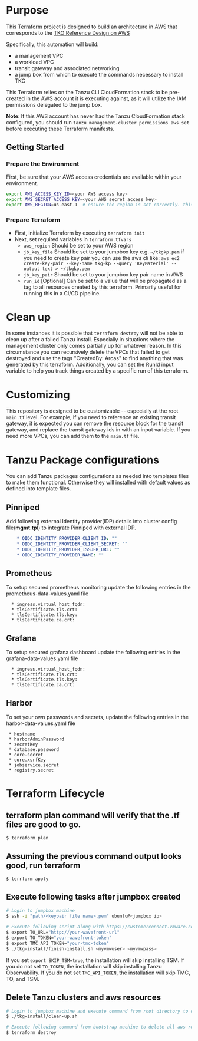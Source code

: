 <!--
# Copyright 2021 VMware, Inc
# SPDX-License-Identifier: BSD-2-Clause
-->
# Purpose

This [Terraform](https://terraform.io) project is designed to build an architecture in AWS that corresponds to the [TKO Reference Design on AWS](https://docs.vmware.com/en/VMware-Tanzu/services/tanzu-reference-architecture/GUID-reference-designs-tko-on-aws.html)

Specifically, this automation will build:
- a management VPC
- a workload VPC
- transit gateway and associated networking
- a jump box from which to execute the commands necessary to install TKG

This Terraform relies on the Tanzu CLI CloudFormation stack to be pre-created in the AWS account it is executing against, as it will utilize the IAM permissions delegated to the jump box. 

**Note**: If this AWS account has never had the Tanzu CloudFormation stack configured, you should run `tanzu management-cluster permissions aws set` before executing these Terraform manifests.

## Getting Started

### Prepare the Environment

First, be sure that your AWS access credentials are available within your environment.
 
```bash
export AWS_ACCESS_KEY_ID=<your AWS access key>
export AWS_SECRET_ACCESS_KEY=<your AWS secret access key>
export AWS_REGION=us-east-1  # ensure the region is set correctly. this must agree with what you set in the tf files below.
```

### Prepare Terraform

* First, initialize Terraform by executing `terraform init`
* Next, set required variables in `terraform.tfvars`
  * `aws_region` Should be set to your AWS region
  * `jb_key_file` Should be set to your jumpbox key e.g. `~/tkgkp.pem` if you need to create key pair you can use the aws cli like:
       `aws ec2 create-key-pair --key-name tkg-kp --query 'KeyMaterial' --output text > ~/tkgkp.pem`
  * `jb_key_pair` Should be set to your jumpbox key pair name in AWS
  * `run_id` [Optional] Can be set to a value that will be propagated as a tag to all resources created by this terraform. Primarily useful for running this in a CI/CD pipeline.

###  



# Clean up

In some instances it is possible that `terraform destroy` will not be able to clean up after a failed Tanzu install. Especially in situations where the management cluster only comes partially up for whatever reason. In this circumstance you can recursively delete the VPCs that failed to get destroyed and use the tags "CreatedBy: Arcas" to find anything that was generated by this terraform. Additionally, you can set the RunId input variable to help you track things created by a specific run of this terraform.

# Customizing

This repository is designed to be customizable -- especially at the root `main.tf` level. For example, if you need to reference an existing transit gateway, it is expected you can remove the resource block for the transit gateway, and replace the transit gateway ids in with an input variable. If you need more VPCs, you can add them to the `main.tf` file.

# Tanzu Package configurations 

You can add Tanzu packages configurations as needed into templates files to make them functional. Otherwise they will installed with default values as defined into template files. 
  ## Pinniped 
  Add following external Identity provider(IDP) details into cluster config file(**mgmt.tpl**) to integrate Pinniped with external IDP.

```yaml
    * OIDC_IDENTITY_PROVIDER_CLIENT_ID: ""
    * OIDC_IDENTITY_PROVIDER_CLIENT_SECRET: ""
    * OIDC_IDENTITY_PROVIDER_ISSUER_URL: ""
    * OIDC_IDENTITY_PROVIDER_NAME: ""
```

## Prometheus

To setup secured prometheus monitoring update the following entries in the prometheus-data-values.yaml file

  ```
    * ingress.virtual_host_fqdn: 
    * tlsCertificate.tls.crt:
    * tlsCertificate.tls.key:
    * tlsCertificate.ca.crt:
  ```

## Grafana

To setup secured grafana dashboard update the following entries in the grafana-data-values.yaml file

  ```
    * ingress.virtual_host_fqdn: 
    * tlsCertificate.tls.crt:
    * tlsCertificate.tls.key:
    * tlsCertificate.ca.crt:
  ```

## Harbor   

To set your own passwords and secrets, update the following entries in the harbor-data-values.yaml file
```
 * hostname 
 * harborAdminPassword
 * secretKey
 * database.password
 * core.secret
 * core.xsrfKey
 * jobservice.secret
 * registry.secret
```
# Terraform Lifecycle 
## terraform plan command will verify that the .tf files are good to go.
`$ terraform plan`

## Assuming the previous command output looks good, run terraform
`$ terrform apply`

## Execute following tasks after jumpbox created 
  
```bash 
# Login to jumpbox machine
$ ssh -i "path/<keypair file name>.pem" ubuntu@<jumpbox ip>
  
# Execute following script along with https://customerconnect.vmware.com/ user and password from root directory
$ export TO_URL="http://your-wavefront-url"
$ export TO_TOKEN="your-wavefront-token"
$ export TMC_API_TOKEN="your-tmc-token"
$ ./tkg-install/finish-install.sh <myvmwuser> <myvmwpass>
```
If you set `export SKIP_TSM=true`, the installation will skip installing TSM. If you do not set `TO_TOKEN`, the installation will skip installing Tanzu Observability. If you do not set `TMC_API_TOKEN`, the installation will skip TMC, TO, and TSM.

## Delete Tanzu clusters and aws resources 

```bash
# Login to jumpbox machine and execute command from root directory to delete management and workload clusters
$ ./tkg-install/clean-up.sh

# Execute following command from bootstrap machine to delete all aws resources (vpc , jumpbox etc)
$ terraform destroy
```
